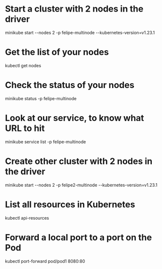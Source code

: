 # Start a cluster with 2 nodes in the driver
minikube start --nodes 2 -p felipe-multinode --kubernetes-version=v1.23.1

# Get the list of your nodes
kubectl get nodes

# Check the status of your nodes
minikube status -p felipe-multinode

# Look at our service, to know what URL to hit
minikube service list -p felipe-multinode

# Create other cluster with 2 nodes in the driver
minikube start --nodes 2 -p felipe2-multinode --kubernetes-version=v1.23.1

# List all resources in Kubernetes
kubectl api-resources

# Forward a local port to a port on the Pod
kubectl port-forward pod/pod1 8080:80